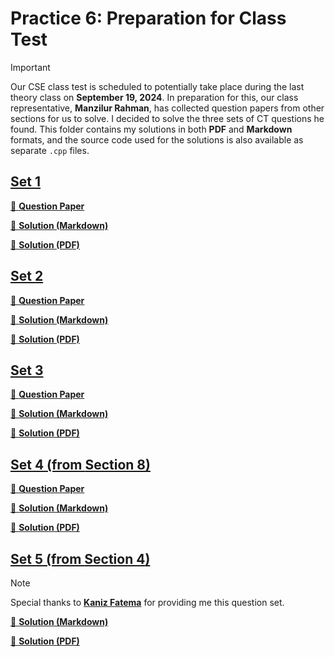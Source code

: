 # Practice 6: Preparation for Class Test

> [!IMPORTANT]
> Our CSE class test is scheduled to potentially take place during the last theory class on **September 19, 2024**. In preparation for this, our class representative, **Manzilur Rahman**, has collected question papers from other sections for us to solve. I decided to solve the three sets of CT questions he found. This folder contains my solutions in both **PDF** and **Markdown** formats, and the source code used for the solutions is also available as separate `.cpp` files.

## [Set 1](./set-01)

[📄 **Question Paper**](./set-01/tasks-01.jpg)

[📌 **Solution (Markdown)**](./set-01/Readme.md)

[📌 **Solution (PDF)**](./set-01/solution-01.pdf)

## [Set 2](./set-02)

[📄 **Question Paper**](./set-02/tasks-02.jpg)

[📌 **Solution (Markdown)**](./set-02/Readme.md)

[📌 **Solution (PDF)**](./set-02/solution-02.pdf)

## [Set 3](./set-03)

[📄 **Question Paper**](./set-03/tasks-03.jpg)

[📌 **Solution (Markdown)**](./set-03/Readme.md)

[📌 **Solution (PDF)**](./set-03/solution-03.pdf)

## [Set 4 (from **Section 8**)](./set-04)

[📄 **Question Paper**](./set-04/tasks-04.jpg)

[📌 **Solution (Markdown)**](./set-04/Readme.md)

[📌 **Solution (PDF)**](./set-04/solution-04.pdf)

## [Set 5 (from **Section 4**)](./set-05)

> [!NOTE]
> Special thanks to [**Kaniz Fatema**](https://github.com/kaniz-codes) for providing me this question set.

[📌 **Solution (Markdown)**](./set-05/Readme.md)

[📌 **Solution (PDF)**](./set-05/solution-05.pdf)
